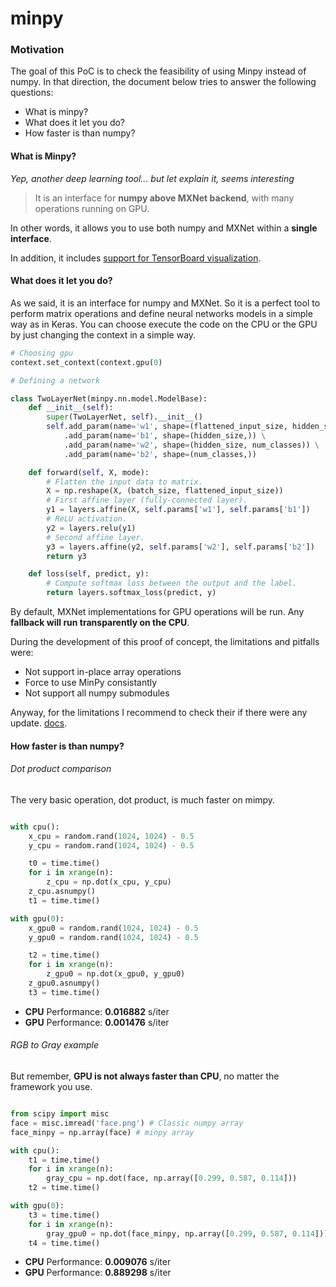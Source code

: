 # minpy

### Motivation

The goal of this PoC is to check the feasibility of using Minpy instead of numpy.
In that direction, the document below tries to answer the following questions:

* What is minpy?
* What does it let you do?
* How faster is than numpy?


#### What is Minpy?

*Yep, another deep learning tool... but let explain it, seems interesting*

>It is an interface for **numpy above MXNet backend**, with many operations running on GPU.

In other words, it allows you to use both numpy and MXNet within a **single interface**.

In addition, it includes [support for TensorBoard visualization](http://minpy.readthedocs.io/en/latest/tutorial/visualization_tutorial/minpy_visualization.html).

#### What does it let you do?

As we said, it is an interface for numpy and MXNet. So it is a perfect tool to perform matrix operations and define neural networks models in a simple way as in Keras.
You can choose execute the code on the CPU or the GPU by just changing the context in a simple way.
```python
# Choosing gpu
context.set_context(context.gpu(0)

# Defining a network

class TwoLayerNet(minpy.nn.model.ModelBase):
    def __init__(self):
        super(TwoLayerNet, self).__init__()
        self.add_param(name='w1', shape=(flattened_input_size, hidden_size)) \
            .add_param(name='b1', shape=(hidden_size,)) \
            .add_param(name='w2', shape=(hidden_size, num_classes)) \
            .add_param(name='b2', shape=(num_classes,))

    def forward(self, X, mode):
        # Flatten the input data to matrix.
        X = np.reshape(X, (batch_size, flattened_input_size))
        # First affine layer (fully-connected layer).
        y1 = layers.affine(X, self.params['w1'], self.params['b1'])
        # ReLU activation.
        y2 = layers.relu(y1)
        # Second affine layer.
        y3 = layers.affine(y2, self.params['w2'], self.params['b2'])
        return y3

    def loss(self, predict, y):
        # Compute softmax loss between the output and the label.
        return layers.softmax_loss(predict, y)
```

By default, MXNet implementations for GPU operations will be run. Any **fallback will run transparently on the CPU**.

During the development of this proof of concept, the limitations and pitfalls were:

* Not support in-place array operations
* Force to use MinPy consistantly
* Not support all numpy submodules

Anyway, for the limitations I recommend to check their if there were any update. [docs](http://minpy.readthedocs.io/en/latest/feature/limitation.html).

#### How faster is than numpy?

###### Dot product comparison
The very basic operation, dot product, is much faster on mimpy.

```python

with cpu():
    x_cpu = random.rand(1024, 1024) - 0.5
    y_cpu = random.rand(1024, 1024) - 0.5

    t0 = time.time()
    for i in xrange(n):
        z_cpu = np.dot(x_cpu, y_cpu)
    z_cpu.asnumpy()
    t1 = time.time()

with gpu(0):
    x_gpu0 = random.rand(1024, 1024) - 0.5
    y_gpu0 = random.rand(1024, 1024) - 0.5

    t2 = time.time()
    for i in xrange(n):
        z_gpu0 = np.dot(x_gpu0, y_gpu0)
    z_gpu0.asnumpy()
    t3 = time.time()

```

* **CPU** Performance: **0.016882** s/iter
* **GPU** Performance: **0.001476** s/iter

###### RGB to Gray example
But remember, **GPU is not always faster than CPU**, no matter the framework you use.

```python

from scipy import misc
face = misc.imread('face.png') # Classic numpy array
face_minpy = np.array(face) # minpy array

with cpu():
    t1 = time.time()
    for i in xrange(n):
        gray_cpu = np.dot(face, np.array([0.299, 0.587, 0.114]))
    t2 = time.time()

with gpu(0):
    t3 = time.time()
    for i in xrange(n):
        gray_gpu0 = np.dot(face_minpy, np.array([0.299, 0.587, 0.114]))
    t4 = time.time()

```
* **CPU** Performance: **0.009076** s/iter
* **GPU** Performance: **0.889298** s/iter
